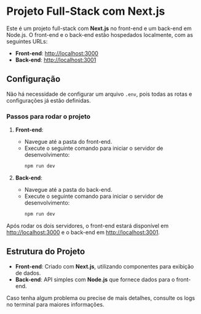 # Projeto Full-Stack com Next.js

Este é um projeto full-stack com **Next.js** no front-end e um back-end em Node.js. O front-end e o back-end estão hospedados localmente, com as seguintes URLs:

- **Front-end**: [http://localhost:3000](http://localhost:3000)
- **Back-end**: [http://localhost:3001](http://localhost:3001)

## Configuração

Não há necessidade de configurar um arquivo `.env`, pois todas as rotas e configurações já estão definidas.

### Passos para rodar o projeto

1. **Front-end**:
   - Navegue até a pasta do front-end.
   - Execute o seguinte comando para iniciar o servidor de desenvolvimento:
     ```bash
     npm run dev
     ```

2. **Back-end**:
   - Navegue até a pasta do back-end.
   - Execute o seguinte comando para iniciar o servidor de desenvolvimento:
     ```bash
     npm run dev
     ```

Após rodar os dois servidores, o front-end estará disponível em [http://localhost:3000](http://localhost:3000) e o back-end em [http://localhost:3001](http://localhost:3001).

## Estrutura do Projeto

- **Front-end**: Criado com **Next.js**, utilizando componentes para exibição de dados.
- **Back-end**: API simples com **Node.js** que fornece dados para o front-end.

Caso tenha algum problema ou precise de mais detalhes, consulte os logs no terminal para maiores informações.

